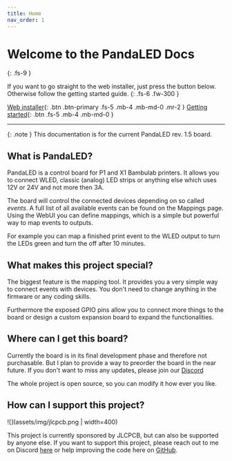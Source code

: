 ```yaml
---
title: Home
nav_order: 1
---
```


# Welcome to the PandaLED Docs
{: .fs-9 }

If you want to go straight to the web installer, just press the button below. 
Otherwise follow the getting started guide.
{: .fs-6 .fw-300 }

[Web installer](https://derdeno.github.io/PandaLED/web-installer.html){: .btn .btn-primary .fs-5 .mb-4 .mb-md-0 .mr-2 }
[Getting started](https://derdeno.github.io/PandaLED/getting-started/){: .btn .fs-5 .mb-4 .mb-md-0 }

---

{: .note }
This documentation is for the current PandaLED rev. 1.5 board.


## What is PandaLED?
PandaLED is a control board for P1 and X1 Bambulab printers.
It allows you to connect WLED, classic (analog) LED strips or anything else which uses 12V or 24V and not more then 3A.

The board will control the connected devices depending on so called _events_. A full list of all available events can be found on the Mappings page.
Using the WebUI you can define mappings, which is a simple but powerful way to map events to outputs.

For example you can map a finished print event to the WLED output to turn the LEDs green and turn the off after 10 minutes.


## What makes this project special?
The biggest feature is the mapping tool. It provides you a very simple way to connect events with devices.
You don't need to change anything in the firmware or any coding skills.

Furthermore the exposed GPIO pins allow you to connect more things to the board or design a custom expansion board to expand the functionalities.


## Where can I get this board?
Currently the board is in its final development phase and therefore not purchasable.
But I plan to provide a way to preorder the board in the near future.
If you don't want to miss any updates, please join our [Discord](https://discord.gg/8VhnsCXKun)

The whole project is open source, so you can modify it how ever you like.


## How can I support this project?
![](assets/img/jlcpcb.png | width=400)

This project is currently sponsored by JLCPCB, but can also be supported by anyone else.
If you want to support this project, please reach out to me on Discord [here](https://discord.gg/8VhnsCXKun) or help improving the code here on [GitHub](https://github.com/derDeno/PandaLED).